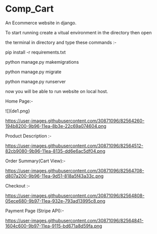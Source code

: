 # Comp_Cart
An Ecommerce website in django.

To start running create a vitual environment in the directory then open

the terminal in directory and type these commands :-

pip install -r requirements.txt

python manage.py makemigrations

python manage.py migrate

python manage.py runserver

now you will be able to run website on local host.

Home Page:-

![]{de1.png}

https://user-images.githubusercontent.com/30871096/82564260-194b8200-9b96-11ea-8b3e-22c69a074604.png

Product Description :-

https://user-images.githubusercontent.com/30871096/82564512-82cb9080-9b96-11ea-8135-dd6e6ac5df04.png

Order Summary(Cart View):-

https://user-images.githubusercontent.com/30871096/82564708-d807a200-9b96-11ea-9d51-818a5f43a33c.png

Checkout :-

https://user-images.githubusercontent.com/30871096/82564808-05ece680-9b97-11ea-932e-793ad13995c8.png

Payment Page (Stripe API):-

https://user-images.githubusercontent.com/30871096/82564841-1604c600-9b97-11ea-9115-bd671a8d59fa.png

